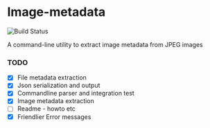 # Image-metadata
![Build Status](https://github.com/tim-patterson/image-metadata/workflows/Test/badge.svg)

A command-line utility to extract image metadata from JPEG images

### TODO
* [x] File metadata extraction
* [x] Json serialization and output
* [x] Commandline parser and integration test
* [x] Image metadata extraction
* [ ] Readme - howto etc
* [x] Friendlier Error messages
